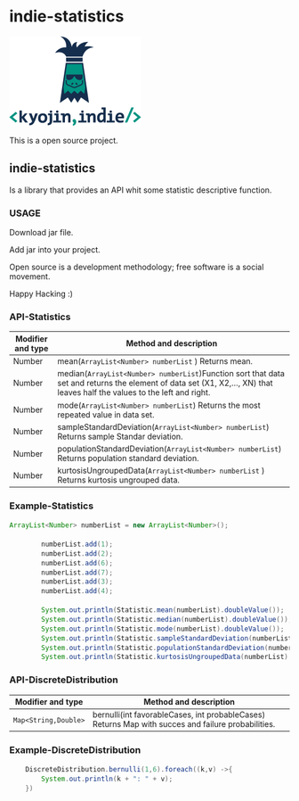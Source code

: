 # indie-statistics
![Image of KyojinIndie](https://github.com/kyojinindie/indie-statistics/blob/master/kyojinIndie.png)


This is a open source project.

## **indie-statistics**

Is a library that provides an API whit some statistic descriptive function.

### **USAGE**

Download jar file.

Add jar into your project.

Open source is a development methodology; free software is a social movement.

Happy Hacking :)


### **API-Statistics**

Modifier and type | Method and description
------------ | -------------
Number | mean(`ArrayList<Number> numberList` ) Returns mean.
Number | median(`ArrayList<Number> numberList`)Function sort that data set and returns the element of data set (X1, X2,…, XN) that leaves half the values to the left and right.
Number | mode(`ArrayList<Number> numberList`) Returns the most repeated value in data set.
Number | sampleStandardDeviation(`ArrayList<Number> numberList`) Returns sample Standar deviation.
Number | populationStandardDeviation(`ArrayList<Number> numberList`) Returns population standard deviation.
Number | kurtosisUngroupedData(`ArrayList<Number> numberList` ) Returns kurtosis ungrouped data.

### **Example-Statistics**

```java
ArrayList<Number> numberList = new ArrayList<Number>();
		
		numberList.add(1);
		numberList.add(2);
		numberList.add(6);
		numberList.add(7);
		numberList.add(3);
		numberList.add(4);
		
		System.out.println(Statistic.mean(numberList).doubleValue());
		System.out.println(Statistic.median(numberList).doubleValue());
		System.out.println(Statistic.mode(numberList).doubleValue());
		System.out.println(Statistic.sampleStandardDeviation(numberList).doubleValue());
		System.out.println(Statistic.populationStandardDeviation(numberList).doubleValue());
		System.out.println(Statistic.kurtosisUngroupedData(numberList).doubleValue());
```

### **API-DiscreteDistribution**

Modifier and type | Method and description
------------ | -------------
`Map<String,Double>` | bernulli(int favorableCases, int probableCases) Returns Map with succes and failure probabilities.

### **Example-DiscreteDistribution**

```java
	DiscreteDistribution.bernulli(1,6).foreach((k,v) ->{
		System.out.println(k + ": " + v);
	})
```
